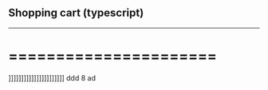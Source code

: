 ## Shopping cart (typescript)
------------------------------
======================
======================
]]]]]]]]]]]]]]]]]]]]]]
ddd
8
ad
